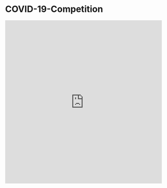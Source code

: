 # COVID-19-Competition


<iframe id="igraph" scrolling="no" style="border:none;" seamless="seamless" src=" https://sdanj.github.io/QuarterlyUnemployment/" height="525" width="100%"></iframe>
